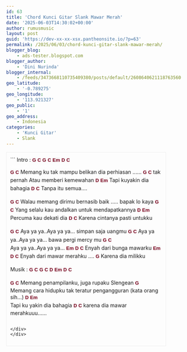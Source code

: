 ```yaml
---
id: 63
title: 'Chord Kunci Gitar Slank Mawar Merah'
date: '2025-06-03T14:30:02+00:00'
author: rumusmusic
layout: post
guid: 'https://dev-xx-xx-xsx.pantheonsite.io/?p=63'
permalink: /2025/06/03/chord-kunci-gitar-slank-mawar-merah/
blogger_blog:
    - ads-tester.blogspot.com
blogger_author:
    - 'Dini Nurinda'
blogger_internal:
    - /feeds/3473668110735409380/posts/default/2608640621118763560
geo_latitude:
    - '-0.789275'
geo_longitude:
    - '113.921327'
geo_public:
    - '1'
geo_address:
    - Indonesia
categories:
    - 'Kunci Gitar'
    - Slank
---
```


<div dir="ltr" style="text-align: left;"><div style="border: 1px solid #eee; height: auto; overflow: auto; padding: 10px; width: 410px;">```
Intro : <b style="background-color: #f6f6f6; border: 0px; font-family: Arial, Tahoma, Helvetica, FreeSans, sans-serif; font-size: 13px; font-stretch: inherit; line-height: 22.1000003814697px; margin: 0px; padding: 0px; vertical-align: baseline; white-space: normal;"><a href="http://ads-tester.blogspot.com/#Chord%20Kunci%20Gitar%20Slank%20Mawar%20Merah" rel="https://blogger.googleusercontent.com/img/b/R29vZ2xl/AVvXsEhmapCRWhUujXO3XNp7RQ3QehE96_1shZvwwlzlBfIEhPVK8EMRgn7ZE8lBAgBFznq-LaQYcVA1PMbOgI-q6qcHShXaB2yd-ORVu-qYofhbQLNNBUNZZS1Dq89N45TwSfpp7dKppHMh_iE/s1600/G.png" style="-webkit-transition: all 0.5s; border: 0px; color: #78001b; font-family: inherit; font-size: inherit; font-stretch: inherit; font-style: inherit; font-variant: inherit; font-weight: inherit; line-height: inherit; margin: 0px; outline: none; padding: 0px; text-decoration: none; transition: all 0.5s; vertical-align: baseline;" target="_self" title="">G</a></b> <b style="background-color: #f6f6f6; border: 0px; font-family: Arial, Tahoma, Helvetica, FreeSans, sans-serif; font-size: 13px; font-stretch: inherit; line-height: 22.1000003814697px; margin: 0px; padding: 0px; vertical-align: baseline; white-space: normal;"><a href="http://ads-tester.blogspot.com/#Chord%20Kunci%20Gitar%20Slank%20Mawar%20Merah" rel="https://blogger.googleusercontent.com/img/b/R29vZ2xl/AVvXsEgjg14kZr610stkVlcdZhcW95ketZt0vZGZ35YbDyrK0SrlJaU9ATAZGd43fVQQe36N05_6SwYNh5V8Nhk_Y9EoJeCydZz1TvcOhMeWIQ9QkfUWi1qT_CLnjc9ada53vk8J6DLLGXZWCRU/s1600/C.png" style="-webkit-transition: all 0.5s; border: 0px; color: #78001b; font-family: inherit; font-size: inherit; font-stretch: inherit; font-style: inherit; font-variant: inherit; font-weight: inherit; line-height: inherit; margin: 0px; outline: none; padding: 0px; text-decoration: none; transition: all 0.5s; vertical-align: baseline;" target="_self" title="">C</a></b> <b style="background-color: #f6f6f6; border: 0px; font-family: Arial, Tahoma, Helvetica, FreeSans, sans-serif; font-size: 13px; font-stretch: inherit; line-height: 22.1000003814697px; margin: 0px; padding: 0px; vertical-align: baseline; white-space: normal;"><a href="http://ads-tester.blogspot.com/#Chord%20Kunci%20Gitar%20Slank%20Mawar%20Merah" rel="https://blogger.googleusercontent.com/img/b/R29vZ2xl/AVvXsEhmapCRWhUujXO3XNp7RQ3QehE96_1shZvwwlzlBfIEhPVK8EMRgn7ZE8lBAgBFznq-LaQYcVA1PMbOgI-q6qcHShXaB2yd-ORVu-qYofhbQLNNBUNZZS1Dq89N45TwSfpp7dKppHMh_iE/s1600/G.png" style="-webkit-transition: all 0.5s; border: 0px; color: #78001b; font-family: inherit; font-size: inherit; font-stretch: inherit; font-style: inherit; font-variant: inherit; font-weight: inherit; line-height: inherit; margin: 0px; outline: none; padding: 0px; text-decoration: none; transition: all 0.5s; vertical-align: baseline;" target="_self" title="">G</a></b> <b style="background-color: #f6f6f6; border: 0px; font-family: Arial, Tahoma, Helvetica, FreeSans, sans-serif; font-size: 13px; font-stretch: inherit; line-height: 22.1000003814697px; margin: 0px; padding: 0px; vertical-align: baseline; white-space: normal;"><a href="http://ads-tester.blogspot.com/#Chord%20Kunci%20Gitar%20Slank%20Mawar%20Merah" rel="https://blogger.googleusercontent.com/img/b/R29vZ2xl/AVvXsEgjg14kZr610stkVlcdZhcW95ketZt0vZGZ35YbDyrK0SrlJaU9ATAZGd43fVQQe36N05_6SwYNh5V8Nhk_Y9EoJeCydZz1TvcOhMeWIQ9QkfUWi1qT_CLnjc9ada53vk8J6DLLGXZWCRU/s1600/C.png" style="-webkit-transition: all 0.5s; border: 0px; color: #78001b; font-family: inherit; font-size: inherit; font-stretch: inherit; font-style: inherit; font-variant: inherit; font-weight: inherit; line-height: inherit; margin: 0px; outline: none; padding: 0px; text-decoration: none; transition: all 0.5s; vertical-align: baseline;" target="_self" title="">C</a></b> <b style="background-color: #f6f6f6; border: 0px; font-family: Arial, Tahoma, Helvetica, FreeSans, sans-serif; font-size: 13px; font-stretch: inherit; line-height: 22.1000003814697px; margin: 0px; padding: 0px; vertical-align: baseline; white-space: normal;"><a href="http://ads-tester.blogspot.com/#Chord%20Kunci%20Gitar%20Slank%20Mawar%20Merah" rel="https://blogger.googleusercontent.com/img/b/R29vZ2xl/AVvXsEgnupI75GAZeveKIIuvKlk4v_fYbPdZIb79iMBHfotZigxWvWBEEFXPc0lN80YoViC4xoVvYR9OtsA0QMz3J6G2H77kD5pUccFqjWhBrMTzu_23JKLlFlmgeikgZnRVSFH7Fo8a7nHrwlQ/s1600/Em.png" style="-webkit-transition: all 0.5s; border: 0px; color: #78001b; font-family: inherit; font-size: inherit; font-stretch: inherit; font-style: inherit; font-variant: inherit; font-weight: inherit; line-height: inherit; margin: 0px; outline: none; padding: 0px; text-decoration: none; transition: all 0.5s; vertical-align: baseline;" target="_self" title="">Em</a></b> <b style="background-color: #f6f6f6; border: 0px; font-family: Arial, Tahoma, Helvetica, FreeSans, sans-serif; font-size: 13px; font-stretch: inherit; line-height: 22.1000003814697px; margin: 0px; padding: 0px; vertical-align: baseline; white-space: normal;"><a href="http://ads-tester.blogspot.com/#Chord%20Kunci%20Gitar%20Slank%20Mawar%20Merah" rel="https://blogger.googleusercontent.com/img/b/R29vZ2xl/AVvXsEgsTHNNp1bTra86ESi1_0UTlseoXjvev55pd5aXW3gz6VN2Qt_dDFTmZwC8fivTktVIPvwc9kBbkCm5jYSgczbnVV7-EAK8_OhtnsDc1kQ9dB1UKavcSA0MKj8bLJSIE91Yj6QOGO0aUA0/s1600/D.png" style="-webkit-transition: all 0.5s; border: 0px; color: #78001b; font-family: inherit; font-size: inherit; font-stretch: inherit; font-style: inherit; font-variant: inherit; font-weight: inherit; line-height: inherit; margin: 0px; outline: none; padding: 0px; text-decoration: none; transition: all 0.5s; vertical-align: baseline;" target="_self" title="">D</a></b> <b style="background-color: #f6f6f6; border: 0px; font-family: Arial, Tahoma, Helvetica, FreeSans, sans-serif; font-size: 13px; font-stretch: inherit; line-height: 22.1000003814697px; margin: 0px; padding: 0px; vertical-align: baseline; white-space: normal;"><a href="http://ads-tester.blogspot.com/#Chord%20Kunci%20Gitar%20Slank%20Mawar%20Merah" rel="https://blogger.googleusercontent.com/img/b/R29vZ2xl/AVvXsEgjg14kZr610stkVlcdZhcW95ketZt0vZGZ35YbDyrK0SrlJaU9ATAZGd43fVQQe36N05_6SwYNh5V8Nhk_Y9EoJeCydZz1TvcOhMeWIQ9QkfUWi1qT_CLnjc9ada53vk8J6DLLGXZWCRU/s1600/C.png" style="-webkit-transition: all 0.5s; border: 0px; color: #78001b; font-family: inherit; font-size: inherit; font-stretch: inherit; font-style: inherit; font-variant: inherit; font-weight: inherit; line-height: inherit; margin: 0px; outline: none; padding: 0px; text-decoration: none; transition: all 0.5s; vertical-align: baseline;" target="_self" title="">C</a></b> <div><span style="color: white; font-size:xx-small;">Chord Kunci Gitar Slank Mawar Merah</span></div><b style="background-color: #f6f6f6; border: 0px; font-family: Arial, Tahoma, Helvetica, FreeSans, sans-serif; font-size: 13px; font-stretch: inherit; line-height: 22.1000003814697px; margin: 0px; padding: 0px; vertical-align: baseline; white-space: normal;"><a href="http://ads-tester.blogspot.com/#Chord%20Kunci%20Gitar%20Slank%20Mawar%20Merah" rel="https://blogger.googleusercontent.com/img/b/R29vZ2xl/AVvXsEhmapCRWhUujXO3XNp7RQ3QehE96_1shZvwwlzlBfIEhPVK8EMRgn7ZE8lBAgBFznq-LaQYcVA1PMbOgI-q6qcHShXaB2yd-ORVu-qYofhbQLNNBUNZZS1Dq89N45TwSfpp7dKppHMh_iE/s1600/G.png" style="-webkit-transition: all 0.5s; border: 0px; color: #78001b; font-family: inherit; font-size: inherit; font-stretch: inherit; font-style: inherit; font-variant: inherit; font-weight: inherit; line-height: inherit; margin: 0px; outline: none; padding: 0px; text-decoration: none; transition: all 0.5s; vertical-align: baseline;" target="_self" title="">G</a></b>                                    <b style="background-color: #f6f6f6; border: 0px; font-family: Arial, Tahoma, Helvetica, FreeSans, sans-serif; font-size: 13px; font-stretch: inherit; line-height: 22.1000003814697px; margin: 0px; padding: 0px; vertical-align: baseline; white-space: normal;"><a href="http://ads-tester.blogspot.com/#Chord%20Kunci%20Gitar%20Slank%20Mawar%20Merah" rel="https://blogger.googleusercontent.com/img/b/R29vZ2xl/AVvXsEgjg14kZr610stkVlcdZhcW95ketZt0vZGZ35YbDyrK0SrlJaU9ATAZGd43fVQQe36N05_6SwYNh5V8Nhk_Y9EoJeCydZz1TvcOhMeWIQ9QkfUWi1qT_CLnjc9ada53vk8J6DLLGXZWCRU/s1600/C.png" style="-webkit-transition: all 0.5s; border: 0px; color: #78001b; font-family: inherit; font-size: inherit; font-stretch: inherit; font-style: inherit; font-variant: inherit; font-weight: inherit; line-height: inherit; margin: 0px; outline: none; padding: 0px; text-decoration: none; transition: all 0.5s; vertical-align: baseline;" target="_self" title="">C</a></b>
Memang ku tak mampu belikan dia perhiasan ...... 
          <b style="background-color: #f6f6f6; border: 0px; font-family: Arial, Tahoma, Helvetica, FreeSans, sans-serif; font-size: 13px; font-stretch: inherit; line-height: 22.1000003814697px; margin: 0px; padding: 0px; vertical-align: baseline; white-space: normal;"><a href="http://ads-tester.blogspot.com/#Chord%20Kunci%20Gitar%20Slank%20Mawar%20Merah" rel="https://blogger.googleusercontent.com/img/b/R29vZ2xl/AVvXsEhmapCRWhUujXO3XNp7RQ3QehE96_1shZvwwlzlBfIEhPVK8EMRgn7ZE8lBAgBFznq-LaQYcVA1PMbOgI-q6qcHShXaB2yd-ORVu-qYofhbQLNNBUNZZS1Dq89N45TwSfpp7dKppHMh_iE/s1600/G.png" style="-webkit-transition: all 0.5s; border: 0px; color: #78001b; font-family: inherit; font-size: inherit; font-stretch: inherit; font-style: inherit; font-variant: inherit; font-weight: inherit; line-height: inherit; margin: 0px; outline: none; padding: 0px; text-decoration: none; transition: all 0.5s; vertical-align: baseline;" target="_self" title="">G</a></b>                 <b style="background-color: #f6f6f6; border: 0px; font-family: Arial, Tahoma, Helvetica, FreeSans, sans-serif; font-size: 13px; font-stretch: inherit; line-height: 22.1000003814697px; margin: 0px; padding: 0px; vertical-align: baseline; white-space: normal;"><a href="http://ads-tester.blogspot.com/#Chord%20Kunci%20Gitar%20Slank%20Mawar%20Merah" rel="https://blogger.googleusercontent.com/img/b/R29vZ2xl/AVvXsEgjg14kZr610stkVlcdZhcW95ketZt0vZGZ35YbDyrK0SrlJaU9ATAZGd43fVQQe36N05_6SwYNh5V8Nhk_Y9EoJeCydZz1TvcOhMeWIQ9QkfUWi1qT_CLnjc9ada53vk8J6DLLGXZWCRU/s1600/C.png" style="-webkit-transition: all 0.5s; border: 0px; color: #78001b; font-family: inherit; font-size: inherit; font-stretch: inherit; font-style: inherit; font-variant: inherit; font-weight: inherit; line-height: inherit; margin: 0px; outline: none; padding: 0px; text-decoration: none; transition: all 0.5s; vertical-align: baseline;" target="_self" title="">C</a></b>
tak pernah Atau memberi kemewahan 
<b style="background-color: #f6f6f6; border: 0px; font-family: Arial, Tahoma, Helvetica, FreeSans, sans-serif; font-size: 13px; font-stretch: inherit; line-height: 22.1000003814697px; margin: 0px; padding: 0px; vertical-align: baseline; white-space: normal;"><a href="http://ads-tester.blogspot.com/#Chord%20Kunci%20Gitar%20Slank%20Mawar%20Merah" rel="https://blogger.googleusercontent.com/img/b/R29vZ2xl/AVvXsEgsTHNNp1bTra86ESi1_0UTlseoXjvev55pd5aXW3gz6VN2Qt_dDFTmZwC8fivTktVIPvwc9kBbkCm5jYSgczbnVV7-EAK8_OhtnsDc1kQ9dB1UKavcSA0MKj8bLJSIE91Yj6QOGO0aUA0/s1600/D.png" style="-webkit-transition: all 0.5s; border: 0px; color: #78001b; font-family: inherit; font-size: inherit; font-stretch: inherit; font-style: inherit; font-variant: inherit; font-weight: inherit; line-height: inherit; margin: 0px; outline: none; padding: 0px; text-decoration: none; transition: all 0.5s; vertical-align: baseline;" target="_self" title="">D</a></b>              <b style="background-color: #f6f6f6; border: 0px; font-family: Arial, Tahoma, Helvetica, FreeSans, sans-serif; font-size: 13px; font-stretch: inherit; line-height: 22.1000003814697px; margin: 0px; padding: 0px; vertical-align: baseline; white-space: normal;"><a href="http://ads-tester.blogspot.com/#Chord%20Kunci%20Gitar%20Slank%20Mawar%20Merah" rel="https://blogger.googleusercontent.com/img/b/R29vZ2xl/AVvXsEgnupI75GAZeveKIIuvKlk4v_fYbPdZIb79iMBHfotZigxWvWBEEFXPc0lN80YoViC4xoVvYR9OtsA0QMz3J6G2H77kD5pUccFqjWhBrMTzu_23JKLlFlmgeikgZnRVSFH7Fo8a7nHrwlQ/s1600/Em.png" style="-webkit-transition: all 0.5s; border: 0px; color: #78001b; font-family: inherit; font-size: inherit; font-stretch: inherit; font-style: inherit; font-variant: inherit; font-weight: inherit; line-height: inherit; margin: 0px; outline: none; padding: 0px; text-decoration: none; transition: all 0.5s; vertical-align: baseline;" target="_self" title="">Em</a></b>
Tapi kuyakin dia bahagia 
<b style="background-color: #f6f6f6; border: 0px; font-family: Arial, Tahoma, Helvetica, FreeSans, sans-serif; font-size: 13px; font-stretch: inherit; line-height: 22.1000003814697px; margin: 0px; padding: 0px; vertical-align: baseline; white-space: normal;"><a href="http://ads-tester.blogspot.com/#Chord%20Kunci%20Gitar%20Slank%20Mawar%20Merah" rel="https://blogger.googleusercontent.com/img/b/R29vZ2xl/AVvXsEgsTHNNp1bTra86ESi1_0UTlseoXjvev55pd5aXW3gz6VN2Qt_dDFTmZwC8fivTktVIPvwc9kBbkCm5jYSgczbnVV7-EAK8_OhtnsDc1kQ9dB1UKavcSA0MKj8bLJSIE91Yj6QOGO0aUA0/s1600/D.png" style="-webkit-transition: all 0.5s; border: 0px; color: #78001b; font-family: inherit; font-size: inherit; font-stretch: inherit; font-style: inherit; font-variant: inherit; font-weight: inherit; line-height: inherit; margin: 0px; outline: none; padding: 0px; text-decoration: none; transition: all 0.5s; vertical-align: baseline;" target="_self" title="">D</a></b>             <b style="background-color: #f6f6f6; border: 0px; font-family: Arial, Tahoma, Helvetica, FreeSans, sans-serif; font-size: 13px; font-stretch: inherit; line-height: 22.1000003814697px; margin: 0px; padding: 0px; vertical-align: baseline; white-space: normal;"><a href="http://ads-tester.blogspot.com/#Chord%20Kunci%20Gitar%20Slank%20Mawar%20Merah" rel="https://blogger.googleusercontent.com/img/b/R29vZ2xl/AVvXsEgjg14kZr610stkVlcdZhcW95ketZt0vZGZ35YbDyrK0SrlJaU9ATAZGd43fVQQe36N05_6SwYNh5V8Nhk_Y9EoJeCydZz1TvcOhMeWIQ9QkfUWi1qT_CLnjc9ada53vk8J6DLLGXZWCRU/s1600/C.png" style="-webkit-transition: all 0.5s; border: 0px; color: #78001b; font-family: inherit; font-size: inherit; font-stretch: inherit; font-style: inherit; font-variant: inherit; font-weight: inherit; line-height: inherit; margin: 0px; outline: none; padding: 0px; text-decoration: none; transition: all 0.5s; vertical-align: baseline;" target="_self" title="">C</a></b>
Tanpa itu semua.... 

<b style="background-color: #f6f6f6; border: 0px; font-family: Arial, Tahoma, Helvetica, FreeSans, sans-serif; font-size: 13px; font-stretch: inherit; line-height: 22.1000003814697px; margin: 0px; padding: 0px; vertical-align: baseline; white-space: normal;"><a href="http://ads-tester.blogspot.com/#Chord%20Kunci%20Gitar%20Slank%20Mawar%20Merah" rel="https://blogger.googleusercontent.com/img/b/R29vZ2xl/AVvXsEhmapCRWhUujXO3XNp7RQ3QehE96_1shZvwwlzlBfIEhPVK8EMRgn7ZE8lBAgBFznq-LaQYcVA1PMbOgI-q6qcHShXaB2yd-ORVu-qYofhbQLNNBUNZZS1Dq89N45TwSfpp7dKppHMh_iE/s1600/G.png" style="-webkit-transition: all 0.5s; border: 0px; color: #78001b; font-family: inherit; font-size: inherit; font-stretch: inherit; font-style: inherit; font-variant: inherit; font-weight: inherit; line-height: inherit; margin: 0px; outline: none; padding: 0px; text-decoration: none; transition: all 0.5s; vertical-align: baseline;" target="_self" title="">G</a></b>                                                <b style="background-color: #f6f6f6; border: 0px; font-family: Arial, Tahoma, Helvetica, FreeSans, sans-serif; font-size: 13px; font-stretch: inherit; line-height: 22.1000003814697px; margin: 0px; padding: 0px; vertical-align: baseline; white-space: normal;"><a href="http://ads-tester.blogspot.com/#Chord%20Kunci%20Gitar%20Slank%20Mawar%20Merah" rel="https://blogger.googleusercontent.com/img/b/R29vZ2xl/AVvXsEgjg14kZr610stkVlcdZhcW95ketZt0vZGZ35YbDyrK0SrlJaU9ATAZGd43fVQQe36N05_6SwYNh5V8Nhk_Y9EoJeCydZz1TvcOhMeWIQ9QkfUWi1qT_CLnjc9ada53vk8J6DLLGXZWCRU/s1600/C.png" style="-webkit-transition: all 0.5s; border: 0px; color: #78001b; font-family: inherit; font-size: inherit; font-stretch: inherit; font-style: inherit; font-variant: inherit; font-weight: inherit; line-height: inherit; margin: 0px; outline: none; padding: 0px; text-decoration: none; transition: all 0.5s; vertical-align: baseline;" target="_self" title="">C</a></b>
Walau memang dirimu bernasib baik ..... bapak lo kaya 
           <b style="background-color: #f6f6f6; border: 0px; font-family: Arial, Tahoma, Helvetica, FreeSans, sans-serif; font-size: 13px; font-stretch: inherit; line-height: 22.1000003814697px; margin: 0px; padding: 0px; vertical-align: baseline; white-space: normal;"><a href="http://ads-tester.blogspot.com/#Chord%20Kunci%20Gitar%20Slank%20Mawar%20Merah" rel="https://blogger.googleusercontent.com/img/b/R29vZ2xl/AVvXsEhmapCRWhUujXO3XNp7RQ3QehE96_1shZvwwlzlBfIEhPVK8EMRgn7ZE8lBAgBFznq-LaQYcVA1PMbOgI-q6qcHShXaB2yd-ORVu-qYofhbQLNNBUNZZS1Dq89N45TwSfpp7dKppHMh_iE/s1600/G.png" style="-webkit-transition: all 0.5s; border: 0px; color: #78001b; font-family: inherit; font-size: inherit; font-stretch: inherit; font-style: inherit; font-variant: inherit; font-weight: inherit; line-height: inherit; margin: 0px; outline: none; padding: 0px; text-decoration: none; transition: all 0.5s; vertical-align: baseline;" target="_self" title="">G</a></b>                        <b style="background-color: #f6f6f6; border: 0px; font-family: Arial, Tahoma, Helvetica, FreeSans, sans-serif; font-size: 13px; font-stretch: inherit; line-height: 22.1000003814697px; margin: 0px; padding: 0px; vertical-align: baseline; white-space: normal;"><a href="http://ads-tester.blogspot.com/#Chord%20Kunci%20Gitar%20Slank%20Mawar%20Merah" rel="https://blogger.googleusercontent.com/img/b/R29vZ2xl/AVvXsEgjg14kZr610stkVlcdZhcW95ketZt0vZGZ35YbDyrK0SrlJaU9ATAZGd43fVQQe36N05_6SwYNh5V8Nhk_Y9EoJeCydZz1TvcOhMeWIQ9QkfUWi1qT_CLnjc9ada53vk8J6DLLGXZWCRU/s1600/C.png" style="-webkit-transition: all 0.5s; border: 0px; color: #78001b; font-family: inherit; font-size: inherit; font-stretch: inherit; font-style: inherit; font-variant: inherit; font-weight: inherit; line-height: inherit; margin: 0px; outline: none; padding: 0px; text-decoration: none; transition: all 0.5s; vertical-align: baseline;" target="_self" title="">C</a></b>
Yang selalu kau andalkan untuk mendapatkannya
<b style="background-color: #f6f6f6; border: 0px; font-family: Arial, Tahoma, Helvetica, FreeSans, sans-serif; font-size: 13px; font-stretch: inherit; line-height: 22.1000003814697px; margin: 0px; padding: 0px; vertical-align: baseline; white-space: normal;"><a href="http://ads-tester.blogspot.com/#Chord%20Kunci%20Gitar%20Slank%20Mawar%20Merah" rel="https://blogger.googleusercontent.com/img/b/R29vZ2xl/AVvXsEgsTHNNp1bTra86ESi1_0UTlseoXjvev55pd5aXW3gz6VN2Qt_dDFTmZwC8fivTktVIPvwc9kBbkCm5jYSgczbnVV7-EAK8_OhtnsDc1kQ9dB1UKavcSA0MKj8bLJSIE91Yj6QOGO0aUA0/s1600/D.png" style="-webkit-transition: all 0.5s; border: 0px; color: #78001b; font-family: inherit; font-size: inherit; font-stretch: inherit; font-style: inherit; font-variant: inherit; font-weight: inherit; line-height: inherit; margin: 0px; outline: none; padding: 0px; text-decoration: none; transition: all 0.5s; vertical-align: baseline;" target="_self" title="">D</a></b>               <b style="background-color: #f6f6f6; border: 0px; font-family: Arial, Tahoma, Helvetica, FreeSans, sans-serif; font-size: 13px; font-stretch: inherit; line-height: 22.1000003814697px; margin: 0px; padding: 0px; vertical-align: baseline; white-space: normal;"><a href="http://ads-tester.blogspot.com/#Chord%20Kunci%20Gitar%20Slank%20Mawar%20Merah" rel="https://blogger.googleusercontent.com/img/b/R29vZ2xl/AVvXsEgnupI75GAZeveKIIuvKlk4v_fYbPdZIb79iMBHfotZigxWvWBEEFXPc0lN80YoViC4xoVvYR9OtsA0QMz3J6G2H77kD5pUccFqjWhBrMTzu_23JKLlFlmgeikgZnRVSFH7Fo8a7nHrwlQ/s1600/Em.png" style="-webkit-transition: all 0.5s; border: 0px; color: #78001b; font-family: inherit; font-size: inherit; font-stretch: inherit; font-style: inherit; font-variant: inherit; font-weight: inherit; line-height: inherit; margin: 0px; outline: none; padding: 0px; text-decoration: none; transition: all 0.5s; vertical-align: baseline;" target="_self" title="">Em</a></b>
Percuma kau dekati dia
<b style="background-color: #f6f6f6; border: 0px; font-family: Arial, Tahoma, Helvetica, FreeSans, sans-serif; font-size: 13px; font-stretch: inherit; line-height: 22.1000003814697px; margin: 0px; padding: 0px; vertical-align: baseline; white-space: normal;"><a href="http://ads-tester.blogspot.com/#Chord%20Kunci%20Gitar%20Slank%20Mawar%20Merah" rel="https://blogger.googleusercontent.com/img/b/R29vZ2xl/AVvXsEgsTHNNp1bTra86ESi1_0UTlseoXjvev55pd5aXW3gz6VN2Qt_dDFTmZwC8fivTktVIPvwc9kBbkCm5jYSgczbnVV7-EAK8_OhtnsDc1kQ9dB1UKavcSA0MKj8bLJSIE91Yj6QOGO0aUA0/s1600/D.png" style="-webkit-transition: all 0.5s; border: 0px; color: #78001b; font-family: inherit; font-size: inherit; font-stretch: inherit; font-style: inherit; font-variant: inherit; font-weight: inherit; line-height: inherit; margin: 0px; outline: none; padding: 0px; text-decoration: none; transition: all 0.5s; vertical-align: baseline;" target="_self" title="">D</a></b>                  <b style="background-color: #f6f6f6; border: 0px; font-family: Arial, Tahoma, Helvetica, FreeSans, sans-serif; font-size: 13px; font-stretch: inherit; line-height: 22.1000003814697px; margin: 0px; padding: 0px; vertical-align: baseline; white-space: normal;"><a href="http://ads-tester.blogspot.com/#Chord%20Kunci%20Gitar%20Slank%20Mawar%20Merah" rel="https://blogger.googleusercontent.com/img/b/R29vZ2xl/AVvXsEgjg14kZr610stkVlcdZhcW95ketZt0vZGZ35YbDyrK0SrlJaU9ATAZGd43fVQQe36N05_6SwYNh5V8Nhk_Y9EoJeCydZz1TvcOhMeWIQ9QkfUWi1qT_CLnjc9ada53vk8J6DLLGXZWCRU/s1600/C.png" style="-webkit-transition: all 0.5s; border: 0px; color: #78001b; font-family: inherit; font-size: inherit; font-stretch: inherit; font-style: inherit; font-variant: inherit; font-weight: inherit; line-height: inherit; margin: 0px; outline: none; padding: 0px; text-decoration: none; transition: all 0.5s; vertical-align: baseline;" target="_self" title="">C</a></b>
Karena cintanya pasti untukku

<b style="background-color: #f6f6f6; border: 0px; font-family: Arial, Tahoma, Helvetica, FreeSans, sans-serif; font-size: 13px; font-stretch: inherit; line-height: 22.1000003814697px; margin: 0px; padding: 0px; vertical-align: baseline; white-space: normal;"><a href="http://ads-tester.blogspot.com/#Chord%20Kunci%20Gitar%20Slank%20Mawar%20Merah" rel="https://blogger.googleusercontent.com/img/b/R29vZ2xl/AVvXsEhmapCRWhUujXO3XNp7RQ3QehE96_1shZvwwlzlBfIEhPVK8EMRgn7ZE8lBAgBFznq-LaQYcVA1PMbOgI-q6qcHShXaB2yd-ORVu-qYofhbQLNNBUNZZS1Dq89N45TwSfpp7dKppHMh_iE/s1600/G.png" style="-webkit-transition: all 0.5s; border: 0px; color: #78001b; font-family: inherit; font-size: inherit; font-stretch: inherit; font-style: inherit; font-variant: inherit; font-weight: inherit; line-height: inherit; margin: 0px; outline: none; padding: 0px; text-decoration: none; transition: all 0.5s; vertical-align: baseline;" target="_self" title="">G</a></b>          <b style="background-color: #f6f6f6; border: 0px; font-family: Arial, Tahoma, Helvetica, FreeSans, sans-serif; font-size: 13px; font-stretch: inherit; line-height: 22.1000003814697px; margin: 0px; padding: 0px; vertical-align: baseline; white-space: normal;"><a href="http://ads-tester.blogspot.com/#Chord%20Kunci%20Gitar%20Slank%20Mawar%20Merah" rel="https://blogger.googleusercontent.com/img/b/R29vZ2xl/AVvXsEgjg14kZr610stkVlcdZhcW95ketZt0vZGZ35YbDyrK0SrlJaU9ATAZGd43fVQQe36N05_6SwYNh5V8Nhk_Y9EoJeCydZz1TvcOhMeWIQ9QkfUWi1qT_CLnjc9ada53vk8J6DLLGXZWCRU/s1600/C.png" style="-webkit-transition: all 0.5s; border: 0px; color: #78001b; font-family: inherit; font-size: inherit; font-stretch: inherit; font-style: inherit; font-variant: inherit; font-weight: inherit; line-height: inherit; margin: 0px; outline: none; padding: 0px; text-decoration: none; transition: all 0.5s; vertical-align: baseline;" target="_self" title="">C</a></b>
Aya ya ya..Aya ya ya... simpan saja uangmu 
<b style="background-color: #f6f6f6; border: 0px; font-family: Arial, Tahoma, Helvetica, FreeSans, sans-serif; font-size: 13px; font-stretch: inherit; line-height: 22.1000003814697px; margin: 0px; padding: 0px; vertical-align: baseline; white-space: normal;"><a href="http://ads-tester.blogspot.com/#Chord%20Kunci%20Gitar%20Slank%20Mawar%20Merah" rel="https://blogger.googleusercontent.com/img/b/R29vZ2xl/AVvXsEhmapCRWhUujXO3XNp7RQ3QehE96_1shZvwwlzlBfIEhPVK8EMRgn7ZE8lBAgBFznq-LaQYcVA1PMbOgI-q6qcHShXaB2yd-ORVu-qYofhbQLNNBUNZZS1Dq89N45TwSfpp7dKppHMh_iE/s1600/G.png" style="-webkit-transition: all 0.5s; border: 0px; color: #78001b; font-family: inherit; font-size: inherit; font-stretch: inherit; font-style: inherit; font-variant: inherit; font-weight: inherit; line-height: inherit; margin: 0px; outline: none; padding: 0px; text-decoration: none; transition: all 0.5s; vertical-align: baseline;" target="_self" title="">G</a></b>          <b style="background-color: #f6f6f6; border: 0px; font-family: Arial, Tahoma, Helvetica, FreeSans, sans-serif; font-size: 13px; font-stretch: inherit; line-height: 22.1000003814697px; margin: 0px; padding: 0px; vertical-align: baseline; white-space: normal;"><a href="http://ads-tester.blogspot.com/#Chord%20Kunci%20Gitar%20Slank%20Mawar%20Merah" rel="https://blogger.googleusercontent.com/img/b/R29vZ2xl/AVvXsEgjg14kZr610stkVlcdZhcW95ketZt0vZGZ35YbDyrK0SrlJaU9ATAZGd43fVQQe36N05_6SwYNh5V8Nhk_Y9EoJeCydZz1TvcOhMeWIQ9QkfUWi1qT_CLnjc9ada53vk8J6DLLGXZWCRU/s1600/C.png" style="-webkit-transition: all 0.5s; border: 0px; color: #78001b; font-family: inherit; font-size: inherit; font-stretch: inherit; font-style: inherit; font-variant: inherit; font-weight: inherit; line-height: inherit; margin: 0px; outline: none; padding: 0px; text-decoration: none; transition: all 0.5s; vertical-align: baseline;" target="_self" title="">C</a></b>
Aya ya ya..Aya ya ya... bawa pergi mercy mu 
<b style="background-color: #f6f6f6; border: 0px; font-family: Arial, Tahoma, Helvetica, FreeSans, sans-serif; font-size: 13px; font-stretch: inherit; line-height: 22.1000003814697px; margin: 0px; padding: 0px; vertical-align: baseline; white-space: normal;"><a href="http://ads-tester.blogspot.com/#Chord%20Kunci%20Gitar%20Slank%20Mawar%20Merah" rel="https://blogger.googleusercontent.com/img/b/R29vZ2xl/AVvXsEhmapCRWhUujXO3XNp7RQ3QehE96_1shZvwwlzlBfIEhPVK8EMRgn7ZE8lBAgBFznq-LaQYcVA1PMbOgI-q6qcHShXaB2yd-ORVu-qYofhbQLNNBUNZZS1Dq89N45TwSfpp7dKppHMh_iE/s1600/G.png" style="-webkit-transition: all 0.5s; border: 0px; color: #78001b; font-family: inherit; font-size: inherit; font-stretch: inherit; font-style: inherit; font-variant: inherit; font-weight: inherit; line-height: inherit; margin: 0px; outline: none; padding: 0px; text-decoration: none; transition: all 0.5s; vertical-align: baseline;" target="_self" title="">G</a></b>         <b style="background-color: #f6f6f6; border: 0px; font-family: Arial, Tahoma, Helvetica, FreeSans, sans-serif; font-size: 13px; font-stretch: inherit; line-height: 22.1000003814697px; margin: 0px; padding: 0px; vertical-align: baseline; white-space: normal;"><a href="http://ads-tester.blogspot.com/#Chord%20Kunci%20Gitar%20Slank%20Mawar%20Merah" rel="https://blogger.googleusercontent.com/img/b/R29vZ2xl/AVvXsEgjg14kZr610stkVlcdZhcW95ketZt0vZGZ35YbDyrK0SrlJaU9ATAZGd43fVQQe36N05_6SwYNh5V8Nhk_Y9EoJeCydZz1TvcOhMeWIQ9QkfUWi1qT_CLnjc9ada53vk8J6DLLGXZWCRU/s1600/C.png" style="-webkit-transition: all 0.5s; border: 0px; color: #78001b; font-family: inherit; font-size: inherit; font-stretch: inherit; font-style: inherit; font-variant: inherit; font-weight: inherit; line-height: inherit; margin: 0px; outline: none; padding: 0px; text-decoration: none; transition: all 0.5s; vertical-align: baseline;" target="_self" title="">C</a></b>                                
Aya ya ya..Aya ya ya... 
           <b style="background-color: #f6f6f6; border: 0px; font-family: Arial, Tahoma, Helvetica, FreeSans, sans-serif; font-size: 13px; font-stretch: inherit; line-height: 22.1000003814697px; margin: 0px; padding: 0px; vertical-align: baseline; white-space: normal;"><a href="http://ads-tester.blogspot.com/#Chord%20Kunci%20Gitar%20Slank%20Mawar%20Merah" rel="https://blogger.googleusercontent.com/img/b/R29vZ2xl/AVvXsEgnupI75GAZeveKIIuvKlk4v_fYbPdZIb79iMBHfotZigxWvWBEEFXPc0lN80YoViC4xoVvYR9OtsA0QMz3J6G2H77kD5pUccFqjWhBrMTzu_23JKLlFlmgeikgZnRVSFH7Fo8a7nHrwlQ/s1600/Em.png" style="-webkit-transition: all 0.5s; border: 0px; color: #78001b; font-family: inherit; font-size: inherit; font-stretch: inherit; font-style: inherit; font-variant: inherit; font-weight: inherit; line-height: inherit; margin: 0px; outline: none; padding: 0px; text-decoration: none; transition: all 0.5s; vertical-align: baseline;" target="_self" title="">Em</a></b>    <b style="background-color: #f6f6f6; border: 0px; font-family: Arial, Tahoma, Helvetica, FreeSans, sans-serif; font-size: 13px; font-stretch: inherit; line-height: 22.1000003814697px; margin: 0px; padding: 0px; vertical-align: baseline; white-space: normal;"><a href="http://ads-tester.blogspot.com/#Chord%20Kunci%20Gitar%20Slank%20Mawar%20Merah" rel="https://blogger.googleusercontent.com/img/b/R29vZ2xl/AVvXsEgsTHNNp1bTra86ESi1_0UTlseoXjvev55pd5aXW3gz6VN2Qt_dDFTmZwC8fivTktVIPvwc9kBbkCm5jYSgczbnVV7-EAK8_OhtnsDc1kQ9dB1UKavcSA0MKj8bLJSIE91Yj6QOGO0aUA0/s1600/D.png" style="-webkit-transition: all 0.5s; border: 0px; color: #78001b; font-family: inherit; font-size: inherit; font-stretch: inherit; font-style: inherit; font-variant: inherit; font-weight: inherit; line-height: inherit; margin: 0px; outline: none; padding: 0px; text-decoration: none; transition: all 0.5s; vertical-align: baseline;" target="_self" title="">D</a></b>    <b style="background-color: #f6f6f6; border: 0px; font-family: Arial, Tahoma, Helvetica, FreeSans, sans-serif; font-size: 13px; font-stretch: inherit; line-height: 22.1000003814697px; margin: 0px; padding: 0px; vertical-align: baseline; white-space: normal;"><a href="http://ads-tester.blogspot.com/#Chord%20Kunci%20Gitar%20Slank%20Mawar%20Merah" rel="https://blogger.googleusercontent.com/img/b/R29vZ2xl/AVvXsEgjg14kZr610stkVlcdZhcW95ketZt0vZGZ35YbDyrK0SrlJaU9ATAZGd43fVQQe36N05_6SwYNh5V8Nhk_Y9EoJeCydZz1TvcOhMeWIQ9QkfUWi1qT_CLnjc9ada53vk8J6DLLGXZWCRU/s1600/C.png" style="-webkit-transition: all 0.5s; border: 0px; color: #78001b; font-family: inherit; font-size: inherit; font-stretch: inherit; font-style: inherit; font-variant: inherit; font-weight: inherit; line-height: inherit; margin: 0px; outline: none; padding: 0px; text-decoration: none; transition: all 0.5s; vertical-align: baseline;" target="_self" title="">C</a></b>
Enyah dari bunga mawarku 
           <b style="background-color: #f6f6f6; border: 0px; font-family: Arial, Tahoma, Helvetica, FreeSans, sans-serif; font-size: 13px; font-stretch: inherit; line-height: 22.1000003814697px; margin: 0px; padding: 0px; vertical-align: baseline; white-space: normal;"><a href="http://ads-tester.blogspot.com/#Chord%20Kunci%20Gitar%20Slank%20Mawar%20Merah" rel="https://blogger.googleusercontent.com/img/b/R29vZ2xl/AVvXsEgnupI75GAZeveKIIuvKlk4v_fYbPdZIb79iMBHfotZigxWvWBEEFXPc0lN80YoViC4xoVvYR9OtsA0QMz3J6G2H77kD5pUccFqjWhBrMTzu_23JKLlFlmgeikgZnRVSFH7Fo8a7nHrwlQ/s1600/Em.png" style="-webkit-transition: all 0.5s; border: 0px; color: #78001b; font-family: inherit; font-size: inherit; font-stretch: inherit; font-style: inherit; font-variant: inherit; font-weight: inherit; line-height: inherit; margin: 0px; outline: none; padding: 0px; text-decoration: none; transition: all 0.5s; vertical-align: baseline;" target="_self" title="">Em</a></b>    <b style="background-color: #f6f6f6; border: 0px; font-family: Arial, Tahoma, Helvetica, FreeSans, sans-serif; font-size: 13px; font-stretch: inherit; line-height: 22.1000003814697px; margin: 0px; padding: 0px; vertical-align: baseline; white-space: normal;"><a href="http://ads-tester.blogspot.com/#Chord%20Kunci%20Gitar%20Slank%20Mawar%20Merah" rel="https://blogger.googleusercontent.com/img/b/R29vZ2xl/AVvXsEgsTHNNp1bTra86ESi1_0UTlseoXjvev55pd5aXW3gz6VN2Qt_dDFTmZwC8fivTktVIPvwc9kBbkCm5jYSgczbnVV7-EAK8_OhtnsDc1kQ9dB1UKavcSA0MKj8bLJSIE91Yj6QOGO0aUA0/s1600/D.png" style="-webkit-transition: all 0.5s; border: 0px; color: #78001b; font-family: inherit; font-size: inherit; font-stretch: inherit; font-style: inherit; font-variant: inherit; font-weight: inherit; line-height: inherit; margin: 0px; outline: none; padding: 0px; text-decoration: none; transition: all 0.5s; vertical-align: baseline;" target="_self" title="">D</a></b>    <b style="background-color: #f6f6f6; border: 0px; font-family: Arial, Tahoma, Helvetica, FreeSans, sans-serif; font-size: 13px; font-stretch: inherit; line-height: 22.1000003814697px; margin: 0px; padding: 0px; vertical-align: baseline; white-space: normal;"><a href="http://ads-tester.blogspot.com/#Chord%20Kunci%20Gitar%20Slank%20Mawar%20Merah" rel="https://blogger.googleusercontent.com/img/b/R29vZ2xl/AVvXsEgjg14kZr610stkVlcdZhcW95ketZt0vZGZ35YbDyrK0SrlJaU9ATAZGd43fVQQe36N05_6SwYNh5V8Nhk_Y9EoJeCydZz1TvcOhMeWIQ9QkfUWi1qT_CLnjc9ada53vk8J6DLLGXZWCRU/s1600/C.png" style="-webkit-transition: all 0.5s; border: 0px; color: #78001b; font-family: inherit; font-size: inherit; font-stretch: inherit; font-style: inherit; font-variant: inherit; font-weight: inherit; line-height: inherit; margin: 0px; outline: none; padding: 0px; text-decoration: none; transition: all 0.5s; vertical-align: baseline;" target="_self" title="">C</a></b>
Enyah dari mawar merahku .... 
                <b style="background-color: #f6f6f6; border: 0px; font-family: Arial, Tahoma, Helvetica, FreeSans, sans-serif; font-size: 13px; font-stretch: inherit; line-height: 22.1000003814697px; margin: 0px; padding: 0px; vertical-align: baseline; white-space: normal;"><a href="http://ads-tester.blogspot.com/#Chord%20Kunci%20Gitar%20Slank%20Mawar%20Merah" rel="https://blogger.googleusercontent.com/img/b/R29vZ2xl/AVvXsEhmapCRWhUujXO3XNp7RQ3QehE96_1shZvwwlzlBfIEhPVK8EMRgn7ZE8lBAgBFznq-LaQYcVA1PMbOgI-q6qcHShXaB2yd-ORVu-qYofhbQLNNBUNZZS1Dq89N45TwSfpp7dKppHMh_iE/s1600/G.png" style="-webkit-transition: all 0.5s; border: 0px; color: #78001b; font-family: inherit; font-size: inherit; font-stretch: inherit; font-style: inherit; font-variant: inherit; font-weight: inherit; line-height: inherit; margin: 0px; outline: none; padding: 0px; text-decoration: none; transition: all 0.5s; vertical-align: baseline;" target="_self" title="">G</a></b>
Karena dia milikku

Musik : <b style="background-color: #f6f6f6; border: 0px; font-family: Arial, Tahoma, Helvetica, FreeSans, sans-serif; font-size: 13px; font-stretch: inherit; line-height: 22.1000003814697px; margin: 0px; padding: 0px; vertical-align: baseline; white-space: normal;"><a href="http://ads-tester.blogspot.com/#Chord%20Kunci%20Gitar%20Slank%20Mawar%20Merah" rel="https://blogger.googleusercontent.com/img/b/R29vZ2xl/AVvXsEhmapCRWhUujXO3XNp7RQ3QehE96_1shZvwwlzlBfIEhPVK8EMRgn7ZE8lBAgBFznq-LaQYcVA1PMbOgI-q6qcHShXaB2yd-ORVu-qYofhbQLNNBUNZZS1Dq89N45TwSfpp7dKppHMh_iE/s1600/G.png" style="-webkit-transition: all 0.5s; border: 0px; color: #78001b; font-family: inherit; font-size: inherit; font-stretch: inherit; font-style: inherit; font-variant: inherit; font-weight: inherit; line-height: inherit; margin: 0px; outline: none; padding: 0px; text-decoration: none; transition: all 0.5s; vertical-align: baseline;" target="_self" title="">G</a></b> <b style="background-color: #f6f6f6; border: 0px; font-family: Arial, Tahoma, Helvetica, FreeSans, sans-serif; font-size: 13px; font-stretch: inherit; line-height: 22.1000003814697px; margin: 0px; padding: 0px; vertical-align: baseline; white-space: normal;"><a href="http://ads-tester.blogspot.com/#Chord%20Kunci%20Gitar%20Slank%20Mawar%20Merah" rel="https://blogger.googleusercontent.com/img/b/R29vZ2xl/AVvXsEgjg14kZr610stkVlcdZhcW95ketZt0vZGZ35YbDyrK0SrlJaU9ATAZGd43fVQQe36N05_6SwYNh5V8Nhk_Y9EoJeCydZz1TvcOhMeWIQ9QkfUWi1qT_CLnjc9ada53vk8J6DLLGXZWCRU/s1600/C.png" style="-webkit-transition: all 0.5s; border: 0px; color: #78001b; font-family: inherit; font-size: inherit; font-stretch: inherit; font-style: inherit; font-variant: inherit; font-weight: inherit; line-height: inherit; margin: 0px; outline: none; padding: 0px; text-decoration: none; transition: all 0.5s; vertical-align: baseline;" target="_self" title="">C</a></b> <b style="background-color: #f6f6f6; border: 0px; font-family: Arial, Tahoma, Helvetica, FreeSans, sans-serif; font-size: 13px; font-stretch: inherit; line-height: 22.1000003814697px; margin: 0px; padding: 0px; vertical-align: baseline; white-space: normal;"><a href="http://ads-tester.blogspot.com/#Chord%20Kunci%20Gitar%20Slank%20Mawar%20Merah" rel="https://blogger.googleusercontent.com/img/b/R29vZ2xl/AVvXsEhmapCRWhUujXO3XNp7RQ3QehE96_1shZvwwlzlBfIEhPVK8EMRgn7ZE8lBAgBFznq-LaQYcVA1PMbOgI-q6qcHShXaB2yd-ORVu-qYofhbQLNNBUNZZS1Dq89N45TwSfpp7dKppHMh_iE/s1600/G.png" style="-webkit-transition: all 0.5s; border: 0px; color: #78001b; font-family: inherit; font-size: inherit; font-stretch: inherit; font-style: inherit; font-variant: inherit; font-weight: inherit; line-height: inherit; margin: 0px; outline: none; padding: 0px; text-decoration: none; transition: all 0.5s; vertical-align: baseline;" target="_self" title="">G</a></b> <b style="background-color: #f6f6f6; border: 0px; font-family: Arial, Tahoma, Helvetica, FreeSans, sans-serif; font-size: 13px; font-stretch: inherit; line-height: 22.1000003814697px; margin: 0px; padding: 0px; vertical-align: baseline; white-space: normal;"><a href="http://ads-tester.blogspot.com/#Chord%20Kunci%20Gitar%20Slank%20Mawar%20Merah" rel="https://blogger.googleusercontent.com/img/b/R29vZ2xl/AVvXsEgjg14kZr610stkVlcdZhcW95ketZt0vZGZ35YbDyrK0SrlJaU9ATAZGd43fVQQe36N05_6SwYNh5V8Nhk_Y9EoJeCydZz1TvcOhMeWIQ9QkfUWi1qT_CLnjc9ada53vk8J6DLLGXZWCRU/s1600/C.png" style="-webkit-transition: all 0.5s; border: 0px; color: #78001b; font-family: inherit; font-size: inherit; font-stretch: inherit; font-style: inherit; font-variant: inherit; font-weight: inherit; line-height: inherit; margin: 0px; outline: none; padding: 0px; text-decoration: none; transition: all 0.5s; vertical-align: baseline;" target="_self" title="">C</a></b> <b style="background-color: #f6f6f6; border: 0px; font-family: Arial, Tahoma, Helvetica, FreeSans, sans-serif; font-size: 13px; font-stretch: inherit; line-height: 22.1000003814697px; margin: 0px; padding: 0px; vertical-align: baseline; white-space: normal;"><a href="http://ads-tester.blogspot.com/#Chord%20Kunci%20Gitar%20Slank%20Mawar%20Merah" rel="https://blogger.googleusercontent.com/img/b/R29vZ2xl/AVvXsEgsTHNNp1bTra86ESi1_0UTlseoXjvev55pd5aXW3gz6VN2Qt_dDFTmZwC8fivTktVIPvwc9kBbkCm5jYSgczbnVV7-EAK8_OhtnsDc1kQ9dB1UKavcSA0MKj8bLJSIE91Yj6QOGO0aUA0/s1600/D.png" style="-webkit-transition: all 0.5s; border: 0px; color: #78001b; font-family: inherit; font-size: inherit; font-stretch: inherit; font-style: inherit; font-variant: inherit; font-weight: inherit; line-height: inherit; margin: 0px; outline: none; padding: 0px; text-decoration: none; transition: all 0.5s; vertical-align: baseline;" target="_self" title="">D</a></b> <b style="background-color: #f6f6f6; border: 0px; font-family: Arial, Tahoma, Helvetica, FreeSans, sans-serif; font-size: 13px; font-stretch: inherit; line-height: 22.1000003814697px; margin: 0px; padding: 0px; vertical-align: baseline; white-space: normal;"><a href="http://ads-tester.blogspot.com/#Chord%20Kunci%20Gitar%20Slank%20Mawar%20Merah" rel="https://blogger.googleusercontent.com/img/b/R29vZ2xl/AVvXsEgnupI75GAZeveKIIuvKlk4v_fYbPdZIb79iMBHfotZigxWvWBEEFXPc0lN80YoViC4xoVvYR9OtsA0QMz3J6G2H77kD5pUccFqjWhBrMTzu_23JKLlFlmgeikgZnRVSFH7Fo8a7nHrwlQ/s1600/Em.png" style="-webkit-transition: all 0.5s; border: 0px; color: #78001b; font-family: inherit; font-size: inherit; font-stretch: inherit; font-style: inherit; font-variant: inherit; font-weight: inherit; line-height: inherit; margin: 0px; outline: none; padding: 0px; text-decoration: none; transition: all 0.5s; vertical-align: baseline;" target="_self" title="">Em</a></b> <b style="background-color: #f6f6f6; border: 0px; font-family: Arial, Tahoma, Helvetica, FreeSans, sans-serif; font-size: 13px; font-stretch: inherit; line-height: 22.1000003814697px; margin: 0px; padding: 0px; vertical-align: baseline; white-space: normal;"><a href="http://ads-tester.blogspot.com/#Chord%20Kunci%20Gitar%20Slank%20Mawar%20Merah" rel="https://blogger.googleusercontent.com/img/b/R29vZ2xl/AVvXsEgsTHNNp1bTra86ESi1_0UTlseoXjvev55pd5aXW3gz6VN2Qt_dDFTmZwC8fivTktVIPvwc9kBbkCm5jYSgczbnVV7-EAK8_OhtnsDc1kQ9dB1UKavcSA0MKj8bLJSIE91Yj6QOGO0aUA0/s1600/D.png" style="-webkit-transition: all 0.5s; border: 0px; color: #78001b; font-family: inherit; font-size: inherit; font-stretch: inherit; font-style: inherit; font-variant: inherit; font-weight: inherit; line-height: inherit; margin: 0px; outline: none; padding: 0px; text-decoration: none; transition: all 0.5s; vertical-align: baseline;" target="_self" title="">D</a></b> <b style="background-color: #f6f6f6; border: 0px; font-family: Arial, Tahoma, Helvetica, FreeSans, sans-serif; font-size: 13px; font-stretch: inherit; line-height: 22.1000003814697px; margin: 0px; padding: 0px; vertical-align: baseline; white-space: normal;"><a href="http://ads-tester.blogspot.com/#Chord%20Kunci%20Gitar%20Slank%20Mawar%20Merah" rel="https://blogger.googleusercontent.com/img/b/R29vZ2xl/AVvXsEgjg14kZr610stkVlcdZhcW95ketZt0vZGZ35YbDyrK0SrlJaU9ATAZGd43fVQQe36N05_6SwYNh5V8Nhk_Y9EoJeCydZz1TvcOhMeWIQ9QkfUWi1qT_CLnjc9ada53vk8J6DLLGXZWCRU/s1600/C.png" style="-webkit-transition: all 0.5s; border: 0px; color: #78001b; font-family: inherit; font-size: inherit; font-stretch: inherit; font-style: inherit; font-variant: inherit; font-weight: inherit; line-height: inherit; margin: 0px; outline: none; padding: 0px; text-decoration: none; transition: all 0.5s; vertical-align: baseline;" target="_self" title="">C</a></b>

<b style="background-color: #f6f6f6; border: 0px; font-family: Arial, Tahoma, Helvetica, FreeSans, sans-serif; font-size: 13px; font-stretch: inherit; line-height: 22.1000003814697px; margin: 0px; padding: 0px; vertical-align: baseline; white-space: normal;"><a href="http://ads-tester.blogspot.com/#Chord%20Kunci%20Gitar%20Slank%20Mawar%20Merah" rel="https://blogger.googleusercontent.com/img/b/R29vZ2xl/AVvXsEhmapCRWhUujXO3XNp7RQ3QehE96_1shZvwwlzlBfIEhPVK8EMRgn7ZE8lBAgBFznq-LaQYcVA1PMbOgI-q6qcHShXaB2yd-ORVu-qYofhbQLNNBUNZZS1Dq89N45TwSfpp7dKppHMh_iE/s1600/G.png" style="-webkit-transition: all 0.5s; border: 0px; color: #78001b; font-family: inherit; font-size: inherit; font-stretch: inherit; font-style: inherit; font-variant: inherit; font-weight: inherit; line-height: inherit; margin: 0px; outline: none; padding: 0px; text-decoration: none; transition: all 0.5s; vertical-align: baseline;" target="_self" title="">G</a></b>                                    <b style="background-color: #f6f6f6; border: 0px; font-family: Arial, Tahoma, Helvetica, FreeSans, sans-serif; font-size: 13px; font-stretch: inherit; line-height: 22.1000003814697px; margin: 0px; padding: 0px; vertical-align: baseline; white-space: normal;"><a href="http://ads-tester.blogspot.com/#Chord%20Kunci%20Gitar%20Slank%20Mawar%20Merah" rel="https://blogger.googleusercontent.com/img/b/R29vZ2xl/AVvXsEgjg14kZr610stkVlcdZhcW95ketZt0vZGZ35YbDyrK0SrlJaU9ATAZGd43fVQQe36N05_6SwYNh5V8Nhk_Y9EoJeCydZz1TvcOhMeWIQ9QkfUWi1qT_CLnjc9ada53vk8J6DLLGXZWCRU/s1600/C.png" style="-webkit-transition: all 0.5s; border: 0px; color: #78001b; font-family: inherit; font-size: inherit; font-stretch: inherit; font-style: inherit; font-variant: inherit; font-weight: inherit; line-height: inherit; margin: 0px; outline: none; padding: 0px; text-decoration: none; transition: all 0.5s; vertical-align: baseline;" target="_self" title="">C</a></b>
Memang penampilanku, juga rupaku Slengean 
<b style="background-color: #f6f6f6; border: 0px; font-family: Arial, Tahoma, Helvetica, FreeSans, sans-serif; font-size: 13px; font-stretch: inherit; line-height: 22.1000003814697px; margin: 0px; padding: 0px; vertical-align: baseline; white-space: normal;"><a href="http://ads-tester.blogspot.com/#Chord%20Kunci%20Gitar%20Slank%20Mawar%20Merah" rel="https://blogger.googleusercontent.com/img/b/R29vZ2xl/AVvXsEhmapCRWhUujXO3XNp7RQ3QehE96_1shZvwwlzlBfIEhPVK8EMRgn7ZE8lBAgBFznq-LaQYcVA1PMbOgI-q6qcHShXaB2yd-ORVu-qYofhbQLNNBUNZZS1Dq89N45TwSfpp7dKppHMh_iE/s1600/G.png" style="-webkit-transition: all 0.5s; border: 0px; color: #78001b; font-family: inherit; font-size: inherit; font-stretch: inherit; font-style: inherit; font-variant: inherit; font-weight: inherit; line-height: inherit; margin: 0px; outline: none; padding: 0px; text-decoration: none; transition: all 0.5s; vertical-align: baseline;" target="_self" title="">G</a></b>                                      
Memang cara hidupku tak teratur pengangguran (kata orang sih...) 
<b style="background-color: #f6f6f6; border: 0px; font-family: Arial, Tahoma, Helvetica, FreeSans, sans-serif; font-size: 13px; font-stretch: inherit; line-height: 22.1000003814697px; margin: 0px; padding: 0px; vertical-align: baseline; white-space: normal;"><a href="http://ads-tester.blogspot.com/#Chord%20Kunci%20Gitar%20Slank%20Mawar%20Merah" rel="https://blogger.googleusercontent.com/img/b/R29vZ2xl/AVvXsEgsTHNNp1bTra86ESi1_0UTlseoXjvev55pd5aXW3gz6VN2Qt_dDFTmZwC8fivTktVIPvwc9kBbkCm5jYSgczbnVV7-EAK8_OhtnsDc1kQ9dB1UKavcSA0MKj8bLJSIE91Yj6QOGO0aUA0/s1600/D.png" style="-webkit-transition: all 0.5s; border: 0px; color: #78001b; font-family: inherit; font-size: inherit; font-stretch: inherit; font-style: inherit; font-variant: inherit; font-weight: inherit; line-height: inherit; margin: 0px; outline: none; padding: 0px; text-decoration: none; transition: all 0.5s; vertical-align: baseline;" target="_self" title="">D</a></b>               <b style="background-color: #f6f6f6; border: 0px; font-family: Arial, Tahoma, Helvetica, FreeSans, sans-serif; font-size: 13px; font-stretch: inherit; line-height: 22.1000003814697px; margin: 0px; padding: 0px; vertical-align: baseline; white-space: normal;"><a href="http://ads-tester.blogspot.com/#Chord%20Kunci%20Gitar%20Slank%20Mawar%20Merah" rel="https://blogger.googleusercontent.com/img/b/R29vZ2xl/AVvXsEgnupI75GAZeveKIIuvKlk4v_fYbPdZIb79iMBHfotZigxWvWBEEFXPc0lN80YoViC4xoVvYR9OtsA0QMz3J6G2H77kD5pUccFqjWhBrMTzu_23JKLlFlmgeikgZnRVSFH7Fo8a7nHrwlQ/s1600/Em.png" style="-webkit-transition: all 0.5s; border: 0px; color: #78001b; font-family: inherit; font-size: inherit; font-stretch: inherit; font-style: inherit; font-variant: inherit; font-weight: inherit; line-height: inherit; margin: 0px; outline: none; padding: 0px; text-decoration: none; transition: all 0.5s; vertical-align: baseline;" target="_self" title="">Em</a></b>          
Tapi ku yakin dia bahagia 
<b style="background-color: #f6f6f6; border: 0px; font-family: Arial, Tahoma, Helvetica, FreeSans, sans-serif; font-size: 13px; font-stretch: inherit; line-height: 22.1000003814697px; margin: 0px; padding: 0px; vertical-align: baseline; white-space: normal;"><a href="http://ads-tester.blogspot.com/#Chord%20Kunci%20Gitar%20Slank%20Mawar%20Merah" rel="https://blogger.googleusercontent.com/img/b/R29vZ2xl/AVvXsEgsTHNNp1bTra86ESi1_0UTlseoXjvev55pd5aXW3gz6VN2Qt_dDFTmZwC8fivTktVIPvwc9kBbkCm5jYSgczbnVV7-EAK8_OhtnsDc1kQ9dB1UKavcSA0MKj8bLJSIE91Yj6QOGO0aUA0/s1600/D.png" style="-webkit-transition: all 0.5s; border: 0px; color: #78001b; font-family: inherit; font-size: inherit; font-stretch: inherit; font-style: inherit; font-variant: inherit; font-weight: inherit; line-height: inherit; margin: 0px; outline: none; padding: 0px; text-decoration: none; transition: all 0.5s; vertical-align: baseline;" target="_self" title="">D</a></b>                <b style="background-color: #f6f6f6; border: 0px; font-family: Arial, Tahoma, Helvetica, FreeSans, sans-serif; font-size: 13px; font-stretch: inherit; line-height: 22.1000003814697px; margin: 0px; padding: 0px; vertical-align: baseline; white-space: normal;"><a href="http://ads-tester.blogspot.com/#Chord%20Kunci%20Gitar%20Slank%20Mawar%20Merah" rel="https://blogger.googleusercontent.com/img/b/R29vZ2xl/AVvXsEgjg14kZr610stkVlcdZhcW95ketZt0vZGZ35YbDyrK0SrlJaU9ATAZGd43fVQQe36N05_6SwYNh5V8Nhk_Y9EoJeCydZz1TvcOhMeWIQ9QkfUWi1qT_CLnjc9ada53vk8J6DLLGXZWCRU/s1600/C.png" style="-webkit-transition: all 0.5s; border: 0px; color: #78001b; font-family: inherit; font-size: inherit; font-stretch: inherit; font-style: inherit; font-variant: inherit; font-weight: inherit; line-height: inherit; margin: 0px; outline: none; padding: 0px; text-decoration: none; transition: all 0.5s; vertical-align: baseline;" target="_self" title="">C</a></b>
karena dia mawar merahkuuu...... 
```

</div>  
</div>